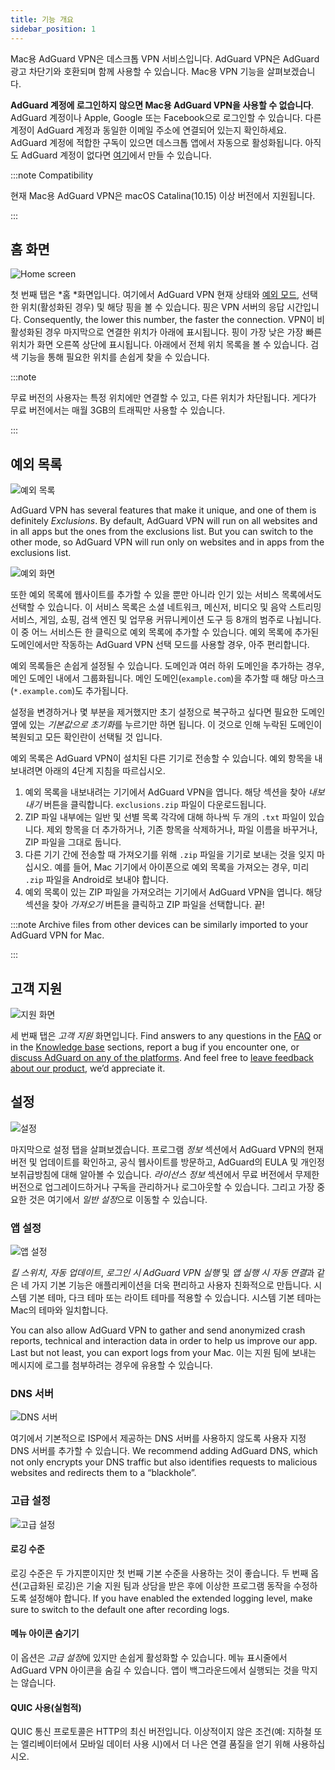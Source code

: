 ```yaml
---
title: 기능 개요
sidebar_position: 1
---
```


Mac용 AdGuard VPN은 데스크톱 VPN 서비스입니다. AdGuard VPN은 AdGuard 광고 차단기와 호환되며 함께 사용할 수 있습니다. Mac용 VPN 기능을 살펴보겠습니다.

**AdGuard 계정에 로그인하지 않으면 Mac용 AdGuard VPN을 사용할 수 없습니다**. AdGuard 계정이나 Apple, Google 또는 Facebook으로 로그인할 수 있습니다. 다른 계정이 AdGuard 계정과 동일한 이메일 주소에 연결되어 있는지 확인하세요. AdGuard 계정에 적합한 구독이 있으면 데스크톱 앱에서 자동으로 활성화됩니다. 아직도 AdGuard 계정이 없다면 [여기](https://auth.adguard.com/registration.html)에서 만들 수 있습니다.

:::note Compatibility

현재 Mac용 AdGuard VPN은 macOS Catalina(10.15) 이상 버전에서 지원됩니다.

:::

## 홈 화면

![Home screen](https://cdn.adguardvpn.com/content/kb/vpn/mac/main_en.png)

첫 번째 탭은 *홈 *화면입니다. 여기에서 AdGuard VPN 현재 상태와 [예외 모드](#exclusions), 선택한 위치(활성화된 경우) 및 해당 핑을 볼 수 있습니다. 핑은 VPN 서버의 응답 시간입니다. Consequently, the lower this number, the faster the connection. VPN이 비활성화된 경우 마지막으로 연결한 위치가 아래에 표시됩니다. 핑이 가장 낮은 가장 빠른 위치가 화면 오른쪽 상단에 표시됩니다. 아래에서 전체 위치 목록을 볼 수 있습니다. 검색 기능을 통해 필요한 위치를 손쉽게 찾을 수 있습니다.

:::note

무료 버전의 사용자는 특정 위치에만 연결할 수 있고, 다른 위치가 차단됩니다. 게다가 무료 버전에서는 매월 3GB의 트래픽만 사용할 수 있습니다.

:::

## 예외 목록

![예외 목록](https://cdn.adguardvpn.com/content/kb/vpn/mac/exclusions_en.png)

AdGuard VPN has several features that make it unique, and one of them is definitely *Exclusions*. By default, AdGuard VPN will run on all websites and in all apps but the ones from the exclusions list. But you can switch to the other mode, so AdGuard VPN will run only on websites and in apps from the exclusions list.

![예외 화면](https://cdn.adguardvpn.com/content/kb/vpn/mac/services_en.png)

또한 예외 목록에 웹사이트를 추가할 수 있을 뿐만 아니라 인기 있는 서비스 목록에서도 선택할 수 있습니다. 이 서비스 목록은 소셜 네트워크, 메신저, 비디오 및 음악 스트리밍 서비스, 게임, 쇼핑, 검색 엔진 및 업무용 커뮤니케이션 도구 등 8개의 범주로 나뉩니다. 이 중 어느 서비스든 한 클릭으로 예외 목록에 추가할 수 있습니다. 예외 목록에 추가된 도메인에서만 작동하는 AdGuard VPN 선택 모드를 사용할 경우, 아주 편리합니다.

예외 목록들은 손쉽게 설정될 수 있습니다. 도메인과 여러 하위 도메인을 추가하는 경우, 메인 도메인 내에서 그룹화됩니다. 메인 도메인(`example.com`)을 추가할 때 해당 마스크(`*.example.com`)도 추가됩니다.

설정을 변경하거나 몇 부분을 제거했지만 초기 설정으로 복구하고 싶다면 필요한 도메인 옆에 있는 *기본값으로 초기화*를 누르기만 하면 됩니다. 이 것으로 인해 누락된 도메인이 복원되고 모든 확인란이 선택될 것 입니다.

예외 목록은 AdGuard VPN이 설치된 다른 기기로 전송할 수 있습니다. 예외 항목을 내보내려면 아래의 4단계 지침을 따르십시오.

1. 예외 목록을 내보내려는 기기에서 AdGuard VPN을 엽니다. 해당 섹션을 찾아 *내보내기* 버튼을 클릭합니다. `exclusions.zip` 파일이 다운로드됩니다.
2. ZIP 파일 내부에는 일반 및 선별 목록 각각에 대해 하나씩 두 개의 `.txt` 파일이 있습니다. 제외 항목을 더 추가하거나, 기존 항목을 삭제하거나, 파일 이름을 바꾸거나, ZIP 파일을 그대로 둡니다.
3. 다른 기기 간에 전송할 때 가져오기를 위해 `.zip` 파일을 기기로 보내는 것을 잊지 마십시오. 예를 들어, Mac 기기에서 아이폰으로 예외 목록을 가져오는 경우, 미리 `.zip` 파일을 Android로 보내야 합니다.
4. 예외 목록이 있는 ZIP 파일을 가져오려는 기기에서 AdGuard VPN을 엽니다. 해당 섹션을 찾아 *가져오기* 버튼을 클릭하고 ZIP 파일을 선택합니다. 끝!

:::note Archive files from other devices can be similarly imported to your AdGuard VPN for Mac.

:::

## 고객 지원

![지원 화면](https://cdn.adguardvpn.com/content/kb/vpn/mac/support_en.png)

세 번째 탭은 *고객 지원* 화면입니다. Find answers to any questions in the [FAQ](https://adguard-vpn.com/welcome.html#faq) or in the [Knowledge base](/) sections, report a bug if you encounter one, or [discuss AdGuard on any of the platforms](https://adguard.com/discuss.html). And feel free to [leave feedback about our product](https://surveys.adguard.com/vpn_mac/form.html), we’d appreciate it.

## 설정

![설정](https://cdn.adguardvpn.com/content/kb/vpn/mac/settings_en.png)

마지막으로 설정 탭을 살펴보겠습니다. 프로그램 *정보* 섹션에서 AdGuard VPN의 현재 버전 및 업데이트를 확인하고, 공식 웹사이트를 방문하고, AdGuard의 EULA 및 개인정보취급방침에 대해 알아볼 수 있습니다. *라이선스 정보* 섹션에서 무료 버전에서 무제한 버전으로 업그레이드하거나 구독을 관리하거나 로그아웃할 수 있습니다. 그리고 가장 중요한 것은 여기에서 *일반 설정*으로 이동할 수 있습니다.

### 앱 설정

![앱 설정](https://cdn.adguardvpn.com/content/kb/vpn/mac/general-settings_en.png)

*킬 스위치*, *자동 업데이트*, *로그인 시 AdGuard VPN 실행* 및 *앱 실행 시 자동 연결*과 같은 네 가지 기본 기능은 애플리케이션을 더욱 편리하고 사용자 친화적으로 만듭니다. 시스템 기본 테마, 다크 테마 또는 라이트 테마를 적용할 수 있습니다. 시스템 기본 테마는 Mac의 테마와 일치합니다.

You can also allow AdGuard VPN to gather and send anonymized crash reports, technical and interaction data in order to help us improve our app. Last but not least, you can export logs from your Mac. 이는 지원 팀에 보내는 메시지에 로그를 첨부하려는 경우에 유용할 수 있습니다.

### DNS 서버

![DNS 서버](https://cdn.adguardvpn.com/content/kb/vpn/mac/dns_en.png)

여기에서 기본적으로 ISP에서 제공하는 DNS 서버를 사용하지 않도록 사용자 지정 DNS 서버를 추가할 수 있습니다. We recommend adding AdGuard DNS, which not only encrypts your DNS traffic but also identifies requests to malicious websites and redirects them to a “blackhole”.

### 고급 설정

![고급 설정](https://cdn.adguardvpn.com/content/kb/vpn/mac/advanced-settings_en.png)

#### 로깅 수준

로깅 수준은 두 가지뿐이지만 첫 번째 기본 수준을 사용하는 것이 좋습니다. 두 번째 옵션(고급화된 로깅)은 기술 지원 팀과 상담을 받은 후에 이상한 프로그램 동작을 수정하도록 설정해야 합니다. If you have enabled the extended logging level, make sure to switch to the default one after recording logs.

#### 메뉴 아이콘 숨기기

이 옵션은 *고급 설정*에 있지만 손쉽게 활성화할 수 있습니다. 메뉴 표시줄에서 AdGuard VPN 아이콘을 숨길 수 있습니다. 앱이 백그라운드에서 실행되는 것을 막지는 않습니다.

#### QUIC 사용(실험적)

QUIC 통신 프로토콜은 HTTP의 최신 버전입니다. 이상적이지 않은 조건(예: 지하철 또는 엘리베이터에서 모바일 데이터 사용 시)에서 더 나은 연결 품질을 얻기 위해 사용하십시오.

